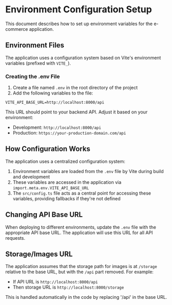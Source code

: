 # Environment Configuration Setup

This document describes how to set up environment variables for the e-commerce application.

## Environment Files

The application uses a configuration system based on Vite's environment variables (prefixed with `VITE_`).

### Creating the .env File

1. Create a file named `.env` in the root directory of the project
2. Add the following variables to the file:

```
VITE_API_BASE_URL=http://localhost:8000/api
```

This URL should point to your backend API. Adjust it based on your environment:

- Development: `http://localhost:8000/api`
- Production: `https://your-production-domain.com/api`

## How Configuration Works

The application uses a centralized configuration system:

1. Environment variables are loaded from the `.env` file by Vite during build and development
2. These variables are accessed in the application via `import.meta.env.VITE_API_BASE_URL`
3. The `src/config.ts` file acts as a central point for accessing these variables, providing fallbacks if they're not defined

## Changing API Base URL

When deploying to different environments, update the `.env` file with the appropriate API base URL. The application will use this URL for all API requests.

## Storage/Images URL

The application assumes that the storage path for images is at `/storage` relative to the base URL, but with the `/api` part removed. For example:

- If API URL is `http://localhost:8000/api`
- Then storage URL is `http://localhost:8000/storage`

This is handled automatically in the code by replacing '/api' in the base URL. 
